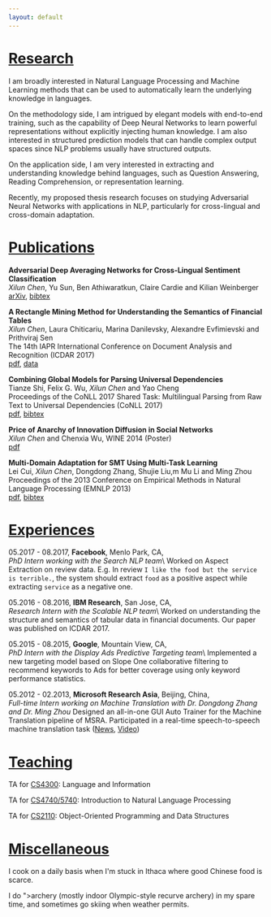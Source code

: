 ```yaml
---
layout: default
---
```


# [Research](#research)
I am broadly interested in Natural Language Processing and Machine Learning methods that can be used to automatically learn the underlying knowledge in languages.

On the methodology side, I am intrigued by elegant models with end-to-end training,  such as the capability of Deep Neural Networks to learn powerful representations without explicitly injecting human knowledge. I am also interested in structured prediction models that can handle complex output spaces since NLP problems usually have structured outputs.

On the application side, I am very interested in extracting and understanding knowledge behind languages, such as Question Answering, Reading Comprehension, or representation learning.

Recently, my proposed thesis research focuses on studying Adversarial Neural Networks with applications in NLP, particularly for cross-lingual and cross-domain adaptation.


# [Publications](#publications)

**Adversarial Deep Averaging Networks for Cross-Lingual Sentiment Classification**<br/>
_Xilun Chen_, Yu Sun, Ben Athiwaratkun, Claire Cardie and Kilian Weinberger<br/>
[arXiv](<https://arxiv.org/abs/1606.01614>), [bibtex](resources/bibtex/adan.bib)

**A Rectangle Mining Method for Understanding the Semantics of Financial Tables**<br/>
_Xilun Chen_, Laura Chiticariu, Marina Danilevsky, Alexandre Evfimievski and Prithviraj Sen<br/>
The 14th IAPR International Conference on Document Analysis and Recognition (ICDAR 2017)<br/>
[pdf](resources/papers/TableExtraction.pdf), [data](resources/data/FinancialTableDataset.zip)

**Combining Global Models for Parsing Universal Dependencies**<br/>
Tianze Shi, Felix G. Wu, _Xilun Chen_ and Yao Cheng<br/>
Proceedings of the CoNLL 2017 Shared Task: Multilingual Parsing from Raw Text to Universal Dependencies (CoNLL 2017)<br/>
[pdf](http://aclweb.org/anthology/K17-3003), [bibtex](https://aclanthology.info/papers/K17-3003/k17-3003.bib)

**Price of Anarchy of Innovation Diffusion in Social Networks**<br/>
_Xilun Chen_ and Chenxia Wu, WINE 2014 (Poster)<br/>
[pdf](https://arxiv.org/pdf/1407.7319.pdf)

**Multi-Domain Adaptation for SMT Using Multi-Task Learning**<br/>
Lei Cui, _Xilun Chen_, Dongdong Zhang, Shujie Liu,m Mu Li and Ming Zhou<br/>
Proceedings of the 2013 Conference on Empirical Methods in Natural Language Processing (EMNLP 2013)<br/>
[pdf](http://aclweb.org/anthology/D13-1107), [bibtex](https://aclanthology.info/papers/D13-1107/d13-1107.bib)

# [Experiences](#experience)
05.2017 - 08.2017, **Facebook**, Menlo Park, CA,<br>
*PhD Intern working with the Search NLP team*\\
Worked on Aspect Extraction on review data. E.g. In review `I like the food but the service is terrible.`, the system should extract `food` as a positive aspect while extracting `service` as a negative one.

05.2016 - 08.2016, **IBM Research**, San Jose, CA,<br>
*Research Intern with the Scalable NLP team*\\
Worked on understanding the structure and semantics of tabular data in financial documents.
Our paper was published on ICDAR 2017.

05.2015 - 08.2015, **Google**, Mountain View, CA,<br>
*PhD Intern with the Display Ads Predictive Targeting team*\\
Implemented a new targeting model based on Slope One collaborative filtering to recommend keywords to Ads for better coverage using only keyword performance statistics.

05.2012 - 02.2013, **Microsoft Research Asia**, Beijing, China,<br>
*Full-time Intern working on Machine Translation with Dr. Dongdong Zhang and Dr. Ming Zhou*
Designed an all-in-one GUI Auto Trainer for the Machine Translation pipeline of MSRA.
Participated in a real-time speech-to-speech machine translation task ([News](http://www.bbc.co.uk/news/technology-20266427), [Video](https://www.youtube.com/watch?v=Nu-nlQqFCKg))


# [Teaching](#teach)
TA for [CS4300](http://www.cs.cornell.edu/courses/cs4300/2017sp/): Language and Information

TA for [CS4740/5740](https://www.cs.cornell.edu/courses/cs4740/2015sp/): Introduction to Natural Language Processing

TA for [CS2110](https://www.cs.cornell.edu/courses/cs2110/2014fa): Object-Oriented Programming and Data Structures


# [Miscellaneous](#misc)
I cook on a daily basis when I'm stuck in Ithaca where good Chinese food is scarce.

I do <span class="illustrations"><a data-toggle="tooltip" data-placement="top" title="<img src='assets/images/archery.jpg' height='320' />">archery</a></span> (mostly indoor Olympic-style recurve archery) in my spare time, and sometimes go skiing when weather permits.
